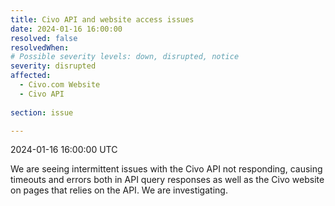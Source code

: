```yaml
---
title: Civo API and website access issues
date: 2024-01-16 16:00:00
resolved: false
resolvedWhen: 
# Possible severity levels: down, disrupted, notice
severity: disrupted 
affected:
  - Civo.com Website
  - Civo API
    
section: issue

---
```


2024-01-16 16:00:00 UTC

We are seeing intermittent issues with the Civo API not responding, causing timeouts and errors both in API query responses as well as the Civo website on pages that relies on the API. We are investigating.
